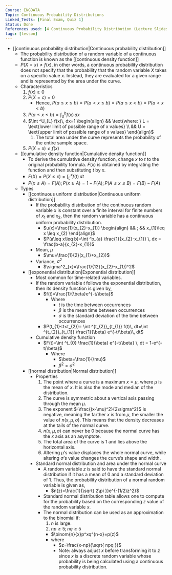 ```yaml
---
Course: ENGDATA
Topic: Continuous Probability Distributions
Linked_Tests: [Final Exam, Quiz 1]
Status: Done
References used: [4 Continuous Probability Distribution (Lecture Slides)]
tags: [lesson]
---
```


- [[continuous probability distribution|Continuous probability distribution]]
	- The probability distribution of a random variable of a continuous function is known as the [[continuous density function]]
	- $P(X=x) \neq f(x)$, in other words, a continuous probability distribution does not specify that the probability that the random variable $X$ takes on a specific value $x$. Instead, they are evaluated for a given range and is represented by the area under the curve.
	- Characteristics
		1. $f(x) \geq 0$
		2. $P(X=c)=0$
			- Hence, $P(a\leq x\leq b)=P(a<x\leq b)=P(a\leq x<b)=P(a<x<b)$
		3. $P(a\leq x\leq b)=\int ^b_{a} f(x)\, dx$
		4. $\int ^U_{L} f(x)\, dx=1 \begin{align} && \text{where: } L = \text{lower limit of possible range of x values} \\ && U = \text{upper limit of possible range of x values} \end{align}$
			1. The total area under the curve represents the probability of the entire sample space.
		5. $P(X=x) \neq f(x)$
	- [[cumulative density function|Cumulative density function]]
		- To derive the cumulative density function, change $x$ to $t$ to the original probability formula. $F(x)$ is obtained by integrating the function and then substituting $t$ by $x$.
		- $F(X)=P(X\leq x)=\int ^x_{L} f(t)\, dt$
		- $P(x\leq A)=F(A);P(x\geq A)=1-F(A);P(A\leq x\leq B)=F(B)-F(A)$
	- Types
		- [[continuous uniform distribution|Continuous uniform distribution]]
			- If the probability distribution of the continuous random variable $x$ is constant over a finite interval for finite numbers of $x_{1}$ and $x_{2}$, then the random variable has a continuous uniform probability distribution.
				- $u(x)=\frac{1}{x_{2}-x_{1}} \begin{align} && ; && x_{1}\leq x \leq x_{2} \end{align}$
				- $P(a\leq x\leq b)=\int ^b_{a} \frac{1}{x_{2}-x_{1}} \, dx = \frac{b-a}{x_{2}-x_{1}}$
			- Mean, $\mu$
				- $\mu=\frac{1}{2}(x_{1}+x_{2})$
			- Variance, $\sigma^2$
				- $\sigma^2_{x}=\frac{1}{12}(x_{2}-x_{1})^2$
		- [[exponential distribution|Exponential distribution]]
			- Most common for time-related variables.
			- If the random variable $t$ follows the exponential distribution, then its density function is given by,
				- $f(t)=\frac{1}{\beta}e^{-t/\beta}$
					- Where
						- $t$ is the time between occurrences
						- $\beta$ is the mean time between occurrences
						- $\sigma$ is the standard deviation of the time between occurrences
				- $P(t_{1}<t<t_{2})= \int ^{t_{2}}_{t_{1}} f(t)\, dt=\int ^{t_{2}}_{t_{1}} \frac{1}{\beta} e^{-t/\beta}\, dt$
			- Cumulative density function
				- $F(t)=\int ^t_{0} \frac{1}{\beta} e^{-t/\beta} \, dt = 1-e^{-t/\beta}$
					- Where
						- $\beta=\frac{1}{\mu}$
						- $\beta^2=\sigma^2$
		- [[normal distribution|Normal distribution]]
			- Properties
				1. The point where a curve is a maximum $x=\mu$, where $\mu$ is the mean of $x$. It is also the mode and median of the distribution.
				2. The curve is symmetric about a vertical axis passing through the mean $\mu$.
				3. The exponent $-\frac{(x-\mu)^2}{2\sigma^2}$ is negative, meaning the farther $x$ is from $\mu$, the smaller the value of $n(x,\mu,\sigma)$. This means that the density decreases at the tails of the normal curve.
				4. $n(x,\mu,\sigma)$ can never be 0 because the normal curve has the $x$ axis as an asymptote.
				5. The total area of the curve is 1 and lies above the horizontal axis.
				6. Altering $\mu$’s value displaces the whole normal curve, while altering $\sigma$’s value changes the curve’s shape and width.
			- Standard normal distribution and area under the normal curve
				- A random variable $z$ is said to have the standard normal distribution if it has a mean of 0 and a standard deviation of 1. Thus, the probability distribution of a normal random variable is given as,
					- $n(z)=\frac{1}{\sqrt{ 2\pi }}e^{-(1/2)z^2}$
				- Standard normal distribution table allows one to compute for the probability based on the corresponding $z$ value of the random variable $x$.
				- The normal distribution can be used as an approximation to the binomial if:
					1. $n$ is large.
					2. $np\geq 5; nq\geq 5$
					- $\binom{n}{x}p^xq^{n-x}=p(z)$
					- where
						- $z=\frac{x-np}{\sqrt{ npq }}$
						- Note: always adjust $x$ before transforming it to $z$ since $x$ is a discrete random variable whose probability is being calculated using a continuous probability distribution.

